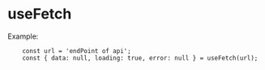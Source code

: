 # useFetch

Example:
```
    const url = 'endPoint of api';
    const { data: null, loading: true, error: null } = useFetch(url);

```